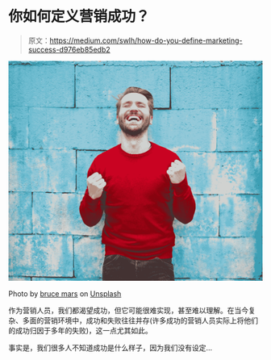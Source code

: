 # 你如何定义营销成功？

> 原文：<https://medium.com/swlh/how-do-you-define-marketing-success-d976eb85edb2>

![](img/79f347919a0c02feb947d15275606fbd.png)

Photo by [bruce mars](https://unsplash.com/@brucemars?utm_source=medium&utm_medium=referral) on [Unsplash](https://unsplash.com?utm_source=medium&utm_medium=referral)

作为营销人员，我们都渴望成功，但它可能很难实现，甚至难以理解。在当今复杂、多面的营销环境中，成功和失败往往并存(许多成功的营销人员实际上将他们的成功归因于多年的失败)，这一点尤其如此。

事实是，我们很多人不知道成功是什么样子，因为我们没有设定…